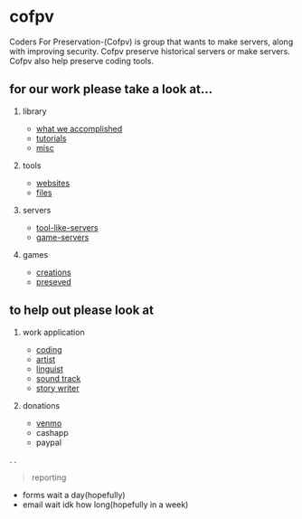 # cofpv
Coders For Preservation-(Cofpv) is group that wants to make servers, along with improving security.  Cofpv preserve historical servers or make servers.  Cofpv also help preserve coding tools.

## for our work please take a look at...

1. library

   - [what we accomplished](/accomplished)
   - [tutorials](/library)
   - [misc](/libmisc)


2. tools

   - [websites](/web)
   - [files](/tools)


3. servers

   - [tool-like-servers](/servers)
   - [game-servers](/serverg)


4. games

   - [creations](/games)
   - [preseved](/preservedg)


## to help out please look at

1. work application

   - [coding](https://forms.gle/m2hqRdnH3ANAZZU46)
   - [artist](https://forms.gle/m2hqRdnH3ANAZZU46)
   - [linguist](https://forms.gle/m2hqRdnH3ANAZZU46)
   - [sound track](https://forms.gle/m2hqRdnH3ANAZZU46)
   - [story writer](https://forms.gle/m2hqRdnH3ANAZZU46)


2. donations

   - [venmo](https://rb.gy/1jviv)
   - cashapp
   - paypal

.
.
> reporting

   - forms  wait a day(hopefully)
   - email  wait idk how long(hopefully in a week)
